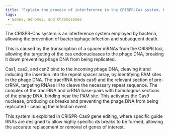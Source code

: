 ```yaml
---
title: "Explain the process of interference in the CRISPR-Cas system. How does it prevent phage DNA from being replicated?"
tags:
 - Genes, Genomes, and Chromosomes
---
```

The CRISPR-Cas system is an interference system employed by bacteria, allowing the prevention of bacteriophage infection and subsequent death. 

This is caused by the transcription of a spacer mRNAs from the CRISPR loci, allowing the targeting of the cas endonucleases to the phage DNA, breaking it down preventing phage DNA from being replicated. 

Cas1, cas2, and csn2 bind to the incoming phage DNA, cleaving it and inducing the insertion into the repeat spacer array, by identifying PAM sites in the phage DNA. 
The tracrRNA binds cas9 and the relevant section of pre-crRNA, targeting RNAse III to cleave the necessary repeat sequence. 
The complex of the tracrRNA and crRNA base-pairs with homologous sections of the phage DNA, binding near the PAM site. This activates the Cas9 nuclease, producing ds breaks and preventing the phage DNA from being replicated - ceasing the infection event. 

This system is exploited in CRISPR-Cas9 gene editing, where specific guide RNAs are designed to allow highly specific ds breaks to be formed, allowing the accurate replacement or removal of genes of interest. 

